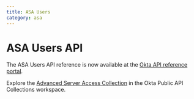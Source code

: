 ```yaml
---
title: ASA Users
category: asa
---
```


# ASA Users API

The ASA Users API reference is now available at the [Okta API reference portal](https://developer.okta.com/docs/api/openapi/asa/asa/tag/users/).

Explore the [Advanced Server Access Collection](https://www.postman.com/okta-eng/workspace/okta-public-api-collections/collection/4920859-f91736f1-5ae0-4a0a-949d-abed2ada2c58) in the Okta Public API Collections workspace.